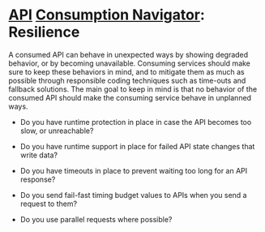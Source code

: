 # [API](../../) [Consumption Navigator](../): Resilience

A consumed API can behave in unexpected ways by showing degraded behavior, or by becoming unavailable. Consuming services should make sure to keep these behaviors in mind, and to mitigate them as much as possible through responsible coding techniques such as time-outs and fallback solutions. The main goal to keep in mind is that no behavior of the consumed API should make the consuming service behave in unplanned ways.

* Do you have runtime protection in place in case the API becomes too slow, or unreachable?
  
* Do you have runtime support in place for failed API state changes that write data?
  
* Do you have timeouts in place to prevent waiting too long for an API response?
  
* Do you send fail-fast timing budget values to APIs when you send a request to them?
  
* Do you use parallel requests where possible?
